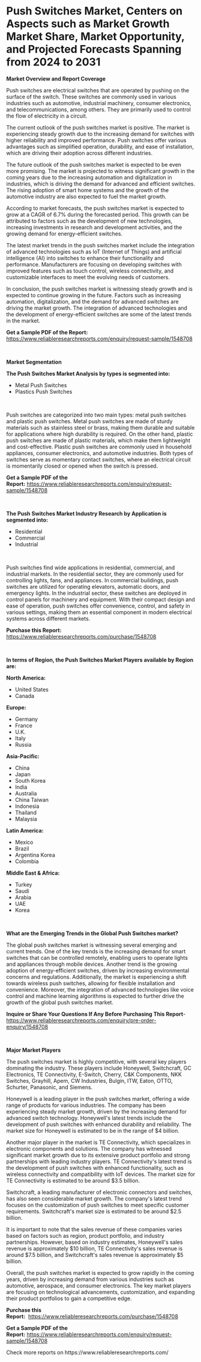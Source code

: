 <p><h1>Push Switches Market, Centers on Aspects such as Market Growth Market Share, Market Opportunity, and Projected Forecasts Spanning from 2024 to 2031</h1></p><p><strong>Market Overview and Report Coverage</strong></p>
<p><p>Push switches are electrical switches that are operated by pushing on the surface of the switch. These switches are commonly used in various industries such as automotive, industrial machinery, consumer electronics, and telecommunications, among others. They are primarily used to control the flow of electricity in a circuit.</p><p>The current outlook of the push switches market is positive. The market is experiencing steady growth due to the increasing demand for switches with higher reliability and improved performance. Push switches offer various advantages such as simplified operation, durability, and ease of installation, which are driving their adoption across different industries.</p><p>The future outlook of the push switches market is expected to be even more promising. The market is projected to witness significant growth in the coming years due to the increasing automation and digitalization in industries, which is driving the demand for advanced and efficient switches. The rising adoption of smart home systems and the growth of the automotive industry are also expected to fuel the market growth.</p><p>According to market forecasts, the push switches market is expected to grow at a CAGR of 6.7% during the forecasted period. This growth can be attributed to factors such as the development of new technologies, increasing investments in research and development activities, and the growing demand for energy-efficient switches. </p><p>The latest market trends in the push switches market include the integration of advanced technologies such as IoT (Internet of Things) and artificial intelligence (AI) into switches to enhance their functionality and performance. Manufacturers are focusing on developing switches with improved features such as touch control, wireless connectivity, and customizable interfaces to meet the evolving needs of customers.</p><p>In conclusion, the push switches market is witnessing steady growth and is expected to continue growing in the future. Factors such as increasing automation, digitalization, and the demand for advanced switches are driving the market growth. The integration of advanced technologies and the development of energy-efficient switches are some of the latest trends in the market.</p></p>
<p><strong>Get a Sample PDF of the Report:</strong> <a href="https://www.reliableresearchreports.com/enquiry/request-sample/1548708">https://www.reliableresearchreports.com/enquiry/request-sample/1548708</a></p>
<p>&nbsp;</p>
<p><strong>Market Segmentation</strong></p>
<p><strong>The Push Switches Market Analysis by types is segmented into:</strong></p>
<p><ul><li>Metal Push Switches</li><li>Plastics Push Switches</li></ul></p>
<p>&nbsp;</p>
<p><p>Push switches are categorized into two main types: metal push switches and plastic push switches. Metal push switches are made of sturdy materials such as stainless steel or brass, making them durable and suitable for applications where high durability is required. On the other hand, plastic push switches are made of plastic materials, which make them lightweight and cost-effective. Plastic push switches are commonly used in household appliances, consumer electronics, and automotive industries. Both types of switches serve as momentary contact switches, where an electrical circuit is momentarily closed or opened when the switch is pressed.</p></p>
<p><strong>Get a Sample PDF of the Report:</strong>&nbsp;<a href="https://www.reliableresearchreports.com/enquiry/request-sample/1548708">https://www.reliableresearchreports.com/enquiry/request-sample/1548708</a></p>
<p>&nbsp;</p>
<p><strong>The Push Switches Market Industry Research by Application is segmented into:</strong></p>
<p><ul><li>Residential</li><li>Commercial</li><li>Industrial</li></ul></p>
<p>&nbsp;</p>
<p><p>Push switches find wide applications in residential, commercial, and industrial markets. In the residential sector, they are commonly used for controlling lights, fans, and appliances. In commercial buildings, push switches are utilized for operating elevators, automatic doors, and emergency lights. In the industrial sector, these switches are deployed in control panels for machinery and equipment. With their compact design and ease of operation, push switches offer convenience, control, and safety in various settings, making them an essential component in modern electrical systems across different markets.</p></p>
<p><strong>Purchase this Report:</strong>&nbsp; <a href="https://www.reliableresearchreports.com/purchase/1548708">https://www.reliableresearchreports.com/purchase/1548708</a></p>
<p>&nbsp;</p>
<p><strong>In terms of Region, the Push Switches Market Players available by Region are:</strong></p>
<p>
    <p> <strong> North America: </strong>
        <ul>
            <li>United States</li>
            <li>Canada</li>
        </ul>
        </p> 
    <p> <strong> Europe: </strong>
        <ul>
            <li>Germany</li>
            <li>France</li>
            <li>U.K.</li>
            <li>Italy</li>
            <li>Russia</li>
        </ul>
        </p> 
    <p> <strong> Asia-Pacific: </strong>
        <ul>
            <li>China</li>
            <li>Japan</li>
            <li>South Korea</li>
            <li>India</li>
            <li>Australia</li>
            <li>China Taiwan</li>
            <li>Indonesia</li>
            <li>Thailand</li>
            <li>Malaysia</li>
        </ul>
        </p> 
    <p> <strong> Latin America: </strong>
        <ul>
            <li>Mexico</li>
            <li>Brazil</li>
            <li>Argentina Korea</li>
            <li>Colombia</li>
        </ul>
        </p> 
    <p> <strong> Middle East & Africa: </strong>
        <ul>
            <li>Turkey</li>
            <li>Saudi</li>
            <li>Arabia</li>
            <li>UAE</li>
            <li>Korea</li>
        </ul>
    </p>
    </p>
<p>&nbsp;</p>
<p><strong>What are the Emerging Trends in the Global Push Switches market?</strong></p>
<p><p>The global push switches market is witnessing several emerging and current trends. One of the key trends is the increasing demand for smart switches that can be controlled remotely, enabling users to operate lights and appliances through mobile devices. Another trend is the growing adoption of energy-efficient switches, driven by increasing environmental concerns and regulations. Additionally, the market is experiencing a shift towards wireless push switches, allowing for flexible installation and convenience. Moreover, the integration of advanced technologies like voice control and machine learning algorithms is expected to further drive the growth of the global push switches market.</p></p>
<p><strong>Inquire or Share Your Questions If Any Before Purchasing This Report</strong>- <a href="https://www.reliableresearchreports.com/enquiry/pre-order-enquiry/1548708">https://www.reliableresearchreports.com/enquiry/pre-order-enquiry/1548708</a></p>
<p>&nbsp;</p>
<p><strong>Major Market Players</strong></p>
<p><p>The push switches market is highly competitive, with several key players dominating the industry. These players include Honeywell, Switchcraft, GC Electronics, TE Connectivity, E-Switch, Cherry, C&K Components, NKK Switches, Grayhill, Apem, CW Industries, Bulgin, ITW, Eaton, OTTO, Schurter, Panasonic, and Siemens.</p><p>Honeywell is a leading player in the push switches market, offering a wide range of products for various industries. The company has been experiencing steady market growth, driven by the increasing demand for advanced switch technology. Honeywell's latest trends include the development of push switches with enhanced durability and reliability. The market size for Honeywell is estimated to be in the range of $4 billion.</p><p>Another major player in the market is TE Connectivity, which specializes in electronic components and solutions. The company has witnessed significant market growth due to its extensive product portfolio and strong partnerships with leading industry players. TE Connectivity's latest trend is the development of push switches with enhanced functionality, such as wireless connectivity and compatibility with IoT devices. The market size for TE Connectivity is estimated to be around $3.5 billion.</p><p>Switchcraft, a leading manufacturer of electronic connectors and switches, has also seen considerable market growth. The company's latest trend focuses on the customization of push switches to meet specific customer requirements. Switchcraft's market size is estimated to be around $2.5 billion.</p><p>It is important to note that the sales revenue of these companies varies based on factors such as region, product portfolio, and industry partnerships. However, based on industry estimates, Honeywell's sales revenue is approximately $10 billion, TE Connectivity's sales revenue is around $7.5 billion, and Switchcraft's sales revenue is approximately $5 billion.</p><p>Overall, the push switches market is expected to grow rapidly in the coming years, driven by increasing demand from various industries such as automotive, aerospace, and consumer electronics. The key market players are focusing on technological advancements, customization, and expanding their product portfolios to gain a competitive edge.</p></p>
<p><strong>Purchase this Report:</strong>&nbsp;&nbsp;<a href="https://www.reliableresearchreports.com/purchase/1548708">https://www.reliableresearchreports.com/purchase/1548708</a></p>
<p></p>
<p><strong>Get a Sample PDF of the Report:</strong>&nbsp;<a href="https://www.reliableresearchreports.com/enquiry/request-sample/1548708">https://www.reliableresearchreports.com/enquiry/request-sample/1548708</a></p>
<p>Check more reports on https://www.reliableresearchreports.com/</p>
